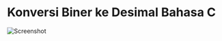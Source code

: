 # Konversi Biner ke Desimal Bahasa C

![Screenshot](https://user-images.githubusercontent.com/62225185/215273203-cd737bbd-d48d-422d-ace3-c873c417d365.png)
